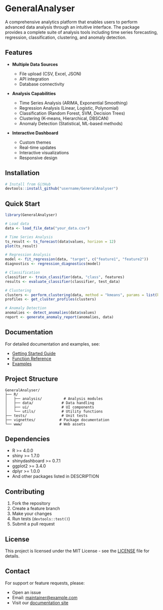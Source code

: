 # GeneralAnalyser

A comprehensive analytics platform that enables users to perform advanced data analysis through an intuitive interface. The package provides a complete suite of analysis tools including time series forecasting, regression, classification, clustering, and anomaly detection.

## Features

- **Multiple Data Sources**
  - File upload (CSV, Excel, JSON)
  - API integration
  - Database connectivity

- **Analysis Capabilities**
  - Time Series Analysis (ARIMA, Exponential Smoothing)
  - Regression Analysis (Linear, Logistic, Polynomial)
  - Classification (Random Forest, SVM, Decision Trees)
  - Clustering (K-means, Hierarchical, DBSCAN)
  - Anomaly Detection (Statistical, ML-based methods)

- **Interactive Dashboard**
  - Custom themes
  - Real-time updates
  - Interactive visualizations
  - Responsive design

## Installation

```R
# Install from GitHub
devtools::install_github("username/GeneralAnalyser")
```

## Quick Start

```R
library(GeneralAnalyser)

# Load data
data <- load_file_data("your_data.csv")

# Time Series Analysis
ts_result <- ts_forecast(data$values, horizon = 12)
plot(ts_result)

# Regression Analysis
model <- fit_regression(data, "target", c("feature1", "feature2"))
diagnostics <- regression_diagnostics(model)

# Classification
classifier <- train_classifier(data, "class", features)
results <- evaluate_classifier(classifier, test_data)

# Clustering
clusters <- perform_clustering(data, method = "kmeans", params = list(k = 3))
profiles <- get_cluster_profiles(clusters)

# Anomaly Detection
anomalies <- detect_anomalies(data$values)
report <- generate_anomaly_report(anomalies, data)
```

## Documentation

For detailed documentation and examples, see:

- [Getting Started Guide](vignettes/getting-started.html)
- [Function Reference](reference/index.html)
- [Examples](examples/index.html)

## Project Structure

```
GeneralAnalyser/
├── R/
│   ├── analysis/          # Analysis modules
│   ├── data/             # Data handling
│   ├── ui/               # UI components
│   └── utils/            # Utility functions
├── tests/                # Unit tests
├── vignettes/           # Package documentation
└── www/                 # Web assets
```

## Dependencies

- R >= 4.0.0
- shiny >= 1.7.0
- shinydashboard >= 0.7.1
- ggplot2 >= 3.4.0
- dplyr >= 1.0.0
- And other packages listed in DESCRIPTION

## Contributing

1. Fork the repository
2. Create a feature branch
3. Make your changes
4. Run tests (`devtools::test()`)
5. Submit a pull request

## License

This project is licensed under the MIT License - see the [LICENSE](LICENSE) file for details.

## Contact

For support or feature requests, please:
- Open an issue
- Email: maintainer@example.com
- Visit our [documentation site](https://generalanalyser.example.com)
